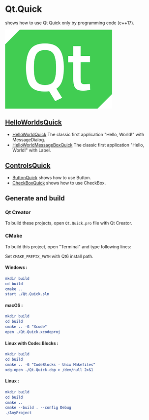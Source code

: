 # Qt.Quick

shows how to use Qt Quick only by programming code (c++17).

[![qt](../docs/Pictures/qt_header.png)](https://gammasoft71.wixsite.com/gammasoft/qt)

## [HelloWorldsQuick](HelloWorldsQuick/README.md)

* [HelloWorldQuick](HelloWorldsQuick/HelloWorldQuick/README.md) The classic first application "Hello, World!" with MessageDialog.
* [HelloWorldMessageBoxQuick](HelloWorldsQuick/HelloWorldMessageBoxQuick/README.md) The classic first application "Hello, World!" with Label.

## [ControlsQuick](ControlsQuick/README.md)

* [ButtonQuick](ControlsQuick/ButtonQuick/README.md) shows how to use Button.
* [CheckBoxQuick](ControlsQuick/CheckBoxQuick/README.md) shows how to use CheckBox.

## Generate and build

### Qt Creator

To build these projects, open `Qt.Quick.pro` file with Qt Creator.

### CMake

To build this project, open "Terminal" and type following lines:

Set `CMAKE_PREFIX_PATH` with Qt6 install path.

#### Windows :

``` cmake
mkdir build
cd build
cmake ..
start ./Qt.Quick.sln
```

#### macOS :

``` cmake
mkdir build
cd build
cmake .. -G "Xcode"
open ./Qt.Quick.xcodeproj
```

#### Linux with Code::Blocks :

``` cmake
mkdir build
cd build
cmake .. -G "CodeBlocks - Unix Makefiles"
xdg-open ./Qt.Quick.cbp > /dev/null 2>&1
```

#### Linux :

``` cmake
mkdir build
cd build
cmake .. 
cmake --build . --config Debug
./AnyProject
```
